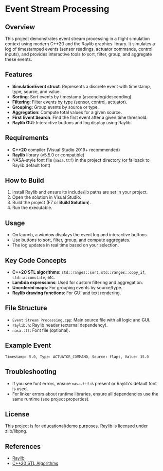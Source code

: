 # Event Stream Processing

## Overview
This project demonstrates event stream processing in a flight simulation context using modern C++20 and the Raylib graphics library. It simulates a log of timestamped events (sensor readings, actuator commands, control inputs), and provides interactive tools to sort, filter, group, and aggregate these events.

## Features
- **SimulationEvent struct**: Represents a discrete event with timestamp, type, source, and value.
- **Sorting**: Sort events by timestamp (ascending/descending).
- **Filtering**: Filter events by type (sensor, control, actuator).
- **Grouping**: Group events by source or type.
- **Aggregation**: Compute total values for a given source.
- **First Event Search**: Find the first event after a given time threshold.
- **Raylib GUI**: Interactive buttons and log display using Raylib.

## Requirements
- **C++20** compiler (Visual Studio 2019+ recommended)
- **Raylib** library (v5.5.0 or compatible)
- NASA-style font file (`nasa.ttf`) in the project directory (or fallback to Raylib default font)

## How to Build
1. Install Raylib and ensure its include/lib paths are set in your project.
2. Open the solution in Visual Studio.
3. Build the project (F7 or __Build Solution__).
4. Run the executable.

## Usage
- On launch, a window displays the event log and interactive buttons.
- Use buttons to sort, filter, group, and compute aggregates.
- The log updates in real time based on your selection.

## Key Code Concepts
- **C++20 STL algorithms**: `std::ranges::sort`, `std::ranges::copy_if`, `std::accumulate`, etc.
- **Lambda expressions**: Used for custom filtering and aggregation.
- **Unordered maps**: For grouping events by source/type.
- **Raylib drawing functions**: For GUI and text rendering.

## File Structure
- `Event Stream Processing.cpp`: Main source file with all logic and GUI.
- `raylib.h`: Raylib header (external dependency).
- `nasa.ttf`: Font file (optional).

## Example Event
    Timestamp: 5.0, Type: ACTUATOR_COMMAND, Source: flaps, Value: 15.0

## Troubleshooting
- If you see font errors, ensure `nasa.ttf` is present or Raylib's default font is used.
- For linker errors about runtime libraries, ensure all dependencies use the same runtime (see project properties).

## License
This project is for educational/demo purposes. Raylib is licensed under zlib/libpng.

## References
- [Raylib](https://www.raylib.com/)
- [C++20 STL Algorithms](https://en.cppreference.com/w/cpp/algorithm/ranges)

